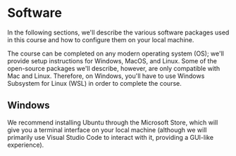 # Software

In the following sections, we'll describe the various software packages used
in this course and how to configure them on your local machine.

The course can be completed on any modern operating system (OS); we'll provide
setup instructions for Windows, MacOS, and Linux. Some of the open-source
packages we'll describe, however, are only compatible with Mac and Linux.
Therefore, on Windows, you'll have to use Windows Subsystem for Linux (WSL) in
order to complete the course. 

## Windows

We recommend installing Ubuntu through the Microsoft Store, which will give you
a terminal interface on your local machine (although we will primarily use
Visual Studio Code to interact with it, providing a GUI-like experience).
